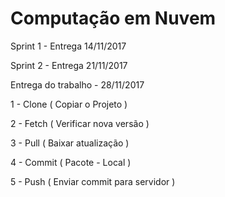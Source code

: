 # Computação em Nuvem

Sprint 1 - Entrega 14/11/2017

Sprint 2 - Entrega 21/11/2017

Entrega do trabalho - 28/11/2017

1 - Clone ( Copiar o Projeto )

2 - Fetch ( Verificar nova versão )

3 - Pull ( Baixar atualização )

4 - Commit ( Pacote - Local )

5 - Push ( Enviar commit para servidor )
